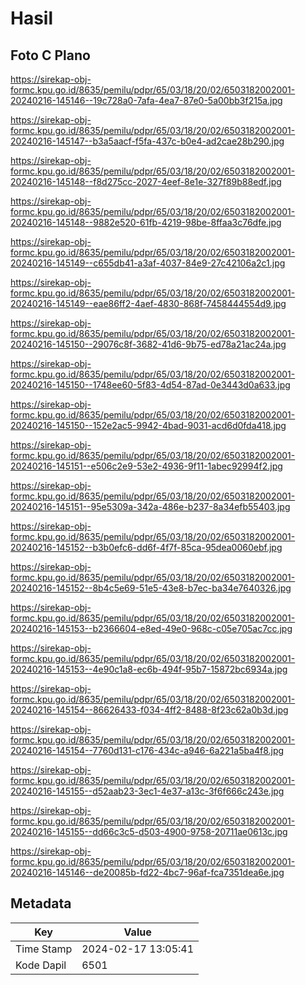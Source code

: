 # Hasil

## Foto C Plano

https://sirekap-obj-formc.kpu.go.id/8635/pemilu/pdpr/65/03/18/20/02/6503182002001-20240216-145146--19c728a0-7afa-4ea7-87e0-5a00bb3f215a.jpg

https://sirekap-obj-formc.kpu.go.id/8635/pemilu/pdpr/65/03/18/20/02/6503182002001-20240216-145147--b3a5aacf-f5fa-437c-b0e4-ad2cae28b290.jpg

https://sirekap-obj-formc.kpu.go.id/8635/pemilu/pdpr/65/03/18/20/02/6503182002001-20240216-145148--f8d275cc-2027-4eef-8e1e-327f89b88edf.jpg

https://sirekap-obj-formc.kpu.go.id/8635/pemilu/pdpr/65/03/18/20/02/6503182002001-20240216-145148--9882e520-61fb-4219-98be-8ffaa3c76dfe.jpg

https://sirekap-obj-formc.kpu.go.id/8635/pemilu/pdpr/65/03/18/20/02/6503182002001-20240216-145149--c655db41-a3af-4037-84e9-27c42106a2c1.jpg

https://sirekap-obj-formc.kpu.go.id/8635/pemilu/pdpr/65/03/18/20/02/6503182002001-20240216-145149--eae86ff2-4aef-4830-868f-7458444554d9.jpg

https://sirekap-obj-formc.kpu.go.id/8635/pemilu/pdpr/65/03/18/20/02/6503182002001-20240216-145150--29076c8f-3682-41d6-9b75-ed78a21ac24a.jpg

https://sirekap-obj-formc.kpu.go.id/8635/pemilu/pdpr/65/03/18/20/02/6503182002001-20240216-145150--1748ee60-5f83-4d54-87ad-0e3443d0a633.jpg

https://sirekap-obj-formc.kpu.go.id/8635/pemilu/pdpr/65/03/18/20/02/6503182002001-20240216-145150--152e2ac5-9942-4bad-9031-acd6d0fda418.jpg

https://sirekap-obj-formc.kpu.go.id/8635/pemilu/pdpr/65/03/18/20/02/6503182002001-20240216-145151--e506c2e9-53e2-4936-9f11-1abec92994f2.jpg

https://sirekap-obj-formc.kpu.go.id/8635/pemilu/pdpr/65/03/18/20/02/6503182002001-20240216-145151--95e5309a-342a-486e-b237-8a34efb55403.jpg

https://sirekap-obj-formc.kpu.go.id/8635/pemilu/pdpr/65/03/18/20/02/6503182002001-20240216-145152--b3b0efc6-dd6f-4f7f-85ca-95dea0060ebf.jpg

https://sirekap-obj-formc.kpu.go.id/8635/pemilu/pdpr/65/03/18/20/02/6503182002001-20240216-145152--8b4c5e69-51e5-43e8-b7ec-ba34e7640326.jpg

https://sirekap-obj-formc.kpu.go.id/8635/pemilu/pdpr/65/03/18/20/02/6503182002001-20240216-145153--b2366604-e8ed-49e0-968c-c05e705ac7cc.jpg

https://sirekap-obj-formc.kpu.go.id/8635/pemilu/pdpr/65/03/18/20/02/6503182002001-20240216-145153--4e90c1a8-ec6b-494f-95b7-15872bc6934a.jpg

https://sirekap-obj-formc.kpu.go.id/8635/pemilu/pdpr/65/03/18/20/02/6503182002001-20240216-145154--86626433-f034-4ff2-8488-8f23c62a0b3d.jpg

https://sirekap-obj-formc.kpu.go.id/8635/pemilu/pdpr/65/03/18/20/02/6503182002001-20240216-145154--7760d131-c176-434c-a946-6a221a5ba4f8.jpg

https://sirekap-obj-formc.kpu.go.id/8635/pemilu/pdpr/65/03/18/20/02/6503182002001-20240216-145155--d52aab23-3ec1-4e37-a13c-3f6f666c243e.jpg

https://sirekap-obj-formc.kpu.go.id/8635/pemilu/pdpr/65/03/18/20/02/6503182002001-20240216-145155--dd66c3c5-d503-4900-9758-20711ae0613c.jpg

https://sirekap-obj-formc.kpu.go.id/8635/pemilu/pdpr/65/03/18/20/02/6503182002001-20240216-145146--de20085b-fd22-4bc7-96af-fca7351dea6e.jpg


## Metadata

| Key        | Value               |
| ---------- | ------------------- |
| Time Stamp | 2024-02-17 13:05:41 |
| Kode Dapil | 6501                |



